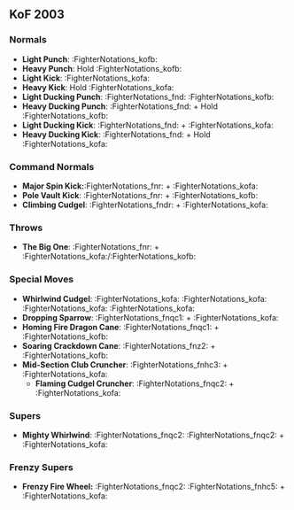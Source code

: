 ## KoF 2003
### Normals
- **Light Punch**: :FighterNotations_kofb:
- **Heavy Punch**: Hold :FighterNotations_kofb:
- **Light Kick**: :FighterNotations_kofa:
- **Heavy Kick**: Hold :FighterNotations_kofa:
- **Light Ducking Punch**: :FighterNotations_fnd: :FighterNotations_kofb:
- **Heavy Ducking Punch**: :FighterNotations_fnd: + Hold :FighterNotations_kofb: 
- **Light Ducking Kick**: :FighterNotations_fnd: + :FighterNotations_kofa: 
- **Heavy Ducking Kick**: :FighterNotations_fnd: + Hold :FighterNotations_kofa: 
### Command Normals
- **Major Spin Kick:**:FighterNotations_fnr: + :FighterNotations_kofa: 
- **Pole Vault Kick**: :FighterNotations_fnr: + :FighterNotations_kofb: 
- **Climbing Cudgel**: :FighterNotations_fndr: + :FighterNotations_kofa: 
### Throws
- **The Big One**: :FighterNotations_fnr: + :FighterNotations_kofa:/:FighterNotations_kofb: 
### Special Moves
- **Whirlwind Cudgel**: :FighterNotations_kofa: :FighterNotations_kofa: :FighterNotations_kofa: :FighterNotations_kofa: 
- **Dropping Sparrow**: :FighterNotations_fnqc1: + :FighterNotations_kofa: 
- **Homing Fire Dragon Cane**: :FighterNotations_fnqc1: + :FighterNotations_kofb:
- **Soaring Crackdown Cane**: :FighterNotations_fnz2: + :FighterNotations_kofb: 
- **Mid-Section Club Cruncher**: :FighterNotations_fnhc3: + :FighterNotations_kofa: 
	- **Flaming Cudgel Cruncher**: :FighterNotations_fnqc2: + :FighterNotations_kofa:
### Supers
- **Mighty Whirlwind**: :FighterNotations_fnqc2: :FighterNotations_fnqc2: + :FighterNotations_kofa: 
### Frenzy Supers
- **Frenzy Fire Wheel:** :FighterNotations_fnqc2: :FighterNotations_fnhc5: + :FighterNotations_kofa:






